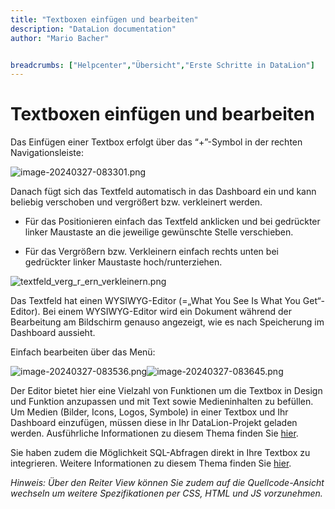 ```yaml
---
title: "Textboxen einfügen und bearbeiten"
description: "DataLion documentation"
author: "Mario Bacher"


breadcrumbs: ["Helpcenter","Übersicht","Erste Schritte in DataLion"]
---
```


# Textboxen einfügen und bearbeiten

Das Einfügen einer Textbox erfolgt über das “+”-Symbol in der rechten Navigationsleiste:

![image-20240327-083301.png](/img/10977326.png)

Danach fügt sich das Textfeld automatisch in das Dashboard ein und kann beliebig verschoben und vergrößert bzw. verkleinert werden.

-   Für das Positionieren einfach das Textfeld anklicken und bei gedrückter linker Maustaste an die jeweilige gewünschte Stelle verschieben.
    
-   Für das Vergrößern bzw. Verkleinern einfach rechts unten bei gedrückter linker Maustaste hoch/runterziehen.
    

![textfeld_verg_r_ern_verkleinern.png](/img/11042854.png)

Das Textfeld hat einen WYSIWYG-Editor (=„What You See Is What You Get“-Editor). Bei einem WYSIWYG-Editor wird ein Dokument während der Bearbeitung am Bildschirm genauso angezeigt, wie es nach Speicherung im Dashboard aussieht.

Einfach bearbeiten über das Menü:

![image-20240327-083536.png](/img/10977335.png)![image-20240327-083645.png](/img/10977341.png)

Der Editor bietet hier eine Vielzahl von Funktionen um die Textbox in Design und Funktion anzupassen und mit Text sowie Medieninhalten zu befüllen. Um Medien (Bilder, Icons, Logos, Symbole) in einer Textbox und Ihr Dashboard einzufügen, müssen diese in Ihr DataLion-Projekt geladen werden. Ausführliche Informationen zu diesem Thema finden Sie [hier](https://datalion.atlassian.net/servicedesk/customer/portal/1/article/11796486).

Sie haben zudem die Möglichkeit SQL-Abfragen direkt in Ihre Textbox zu integrieren. Weitere Informationen zu diesem Thema finden Sie [hier](https://datalion.atlassian.net/servicedesk/customer/portal/1/article/3473604).

_Hinweis: Über den Reiter View können Sie zudem auf die Quellcode-Ansicht wechseln um weitere Spezifikationen per CSS, HTML und JS vorzunehmen._
